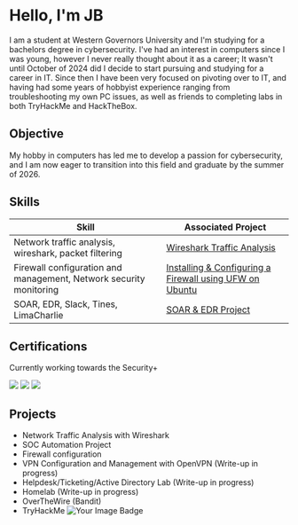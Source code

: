 # Hello, I'm JB

I am a student at Western Governors University and I'm studying for a bachelors degree in cybersecurity. I've had an interest in computers since I was young, however I never really thought about it as a career; It wasn't until October of 2024 did I decide to start pursuing and studying for a career in IT. Since then I have been very focused on pivoting over to IT, and having had some years of hobbyist experience ranging from troubleshooting my own PC issues, as well as friends to completing labs in both TryHackMe and HackTheBox. 

## Objective

My hobby in computers has led me to develop a passion for cybersecurity, and I am now eager to transition into this field and graduate by the summer of 2026. 

## Skills

| Skill                                         | Associated Project         |
|-----------------------------------------------|----------------------------|
| Network traffic analysis, wireshark, packet filtering         | <a href="https://medium.com/@ssh-j/network-traffic-analysis-with-wireshark-15d77399c696">Wireshark Traffic Analysis</a>|
|   Firewall configuration and management, Network security monitoring        | <a href="https://medium.com/@ssh-j/installing-configuring-a-firewall-using-ufw-on-ubuntu-0160b65d9029"> Installing & Configuring a Firewall using UFW on Ubuntu</a>|
| SOAR, EDR, Slack, Tines, LimaCharlie     | <a href="https://medium.com/@ssh-j/soar-edr-project-a73cbe6d6585"> SOAR & EDR Project</a>|



## Certifications
Currently working towards the Security+
<div>
<img src="https://img.shields.io/badge/-Network%2B-EA1D25?&style=for-the-badge&logo=CompTIA&logoColor=white" />
<img src="https://img.shields.io/badge/-A%2B-EA1D25?&style=for-the-badge&logo=CompTIA&logoColor=white" />
<img src="https://img.shields.io/badge/-Linux%20Essentials-2C3E50?&style=for-the-badge&logo=Linux&logoColor=white" />


</div>

## Projects
- Network Traffic Analysis with Wireshark
- SOC Automation Project
- Firewall configuration
- VPN Configuration and Management with OpenVPN (Write-up in progress)
- Helpdesk/Ticketing/Active Directory Lab (Write-up in progress)
- Homelab (Write-up in progress)
- OverTheWire (Bandit)
- TryHackMe <img src="https://tryhackme-badges.s3.amazonaws.com/n0t3vil.png" alt="Your Image Badge" />
